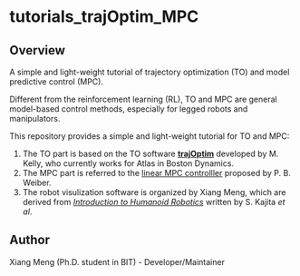 # tutorials_trajOptim_MPC
## Overview
A simple and light-weight tutorial of trajectory optimization (TO) and model predictive control (MPC).

Different from the reinforcement learning (RL), TO and MPC are general model-based control methods, especially for legged robots and manipulators. 

This repository provides a simple and light-weight tutorial for TO and MPC:
1) The TO part is based on the TO software [__trajOptim__](https://github.com/MatthewPeterKelly/OptimTraj) developed by M. Kelly, who currently works for Atlas in Boston Dynamics.
2) The MPC part is referred to the [linear MPC controlller](https://ieeexplore.ieee.org/document/4115592) proposed by P. B. Weiber.
3) The robot visulization software is organized by Xiang Meng, which are derived from [_Introduction to Humanoid Robotics_](https://link.springer.com/book/10.1007/978-3-642-54536-8) written by S. Kajita _et_ _al_.

## Author
Xiang Meng (Ph.D. student in BIT) - Developer/Maintainer
